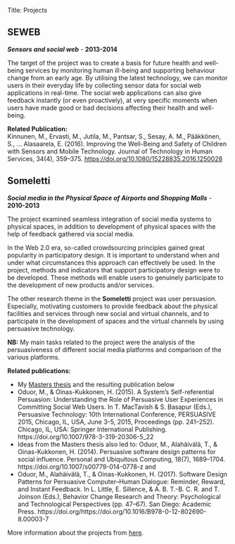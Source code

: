 Title: Projects


## SEWEB

***Sensors and social web*** - **2013-2014**

The target of the project was to create a basis for future health and well-being services by monitoring human ill-being and supporting behaviour change from an early age. By utilising the latest technology, we can monitor users in their everyday life by collecting sensor data for social web applications in real-time. The social web applications can also give feedback instantly (or even proactively), at very specific moments when users have made good or bad decisions affecting their health and well-being. 

**Related Publication:**   
Kinnunen, M., Ervasti, M., Jutila, M., Pantsar, S., Sesay, A. M., Pääkkönen, S., … Alasaarela, E. (2016). Improving the Well-Being and Safety of Children with Sensors and Mobile Technology. Journal of Technology in Human Services, 34(4), 359–375. https://doi.org/10.1080/15228835.2016.1250028

## Someletti
***Social media in the Physical Space of Airports and Shopping Malls*** - **2010-2013**


The project examined seamless integration of social media systems to physical spaces, in addition to development of physical spaces with the help of feedback gathered via social media.

In the Web 2.0 era, so-called crowdsourcing principles gained great popularity in participatory design. It is important to understand when and under what circumstances this approach can effectively be used. In the project, methods and indicators that support participatory design were to be developed. These methods will enable users to genuinely participate to the development of new products and/or services.

The other research theme in the **Someletti** project was user persuasion. Especially, motivating customers to provide feedback about the physical facilities and services through new social and virtual channels, and to participate in the development of spaces and the virtual channels by using persuasive technology.

**NB:** My main tasks related to the project were the analysis of the persuasiveness of different social media platforms and comparison of the various platforms.

**Related publications:**
<ul>
	<li>My <a href= "http://jultika.oulu.fi/Record/nbnfioulu-201304241198" target="_blank">Masters thesis</a> and the resulting publication below</li>
	<li>Oduor, M., & Oinas-Kukkonen, H. (2015). A System’s Self-referential Persuasion: Understanding the Role of Persuasive User Experiences in Committing Social Web Users. In T. MacTavish & S. Basapur (Eds.), Persuasive Technology: 10th International Conference, PERSUASIVE 2015, Chicago, IL, USA, June 3-5, 2015, Proceedings (pp. 241–252). Chicago, IL, USA: Springer International Publishing. https://doi.org/10.1007/978-3-319-20306-5_22</li>
	<li>Ideas from the Masters thesis also led to: Oduor, M., Alahäivälä, T., & Oinas-Kukkonen, H. (2014). Persuasive software design patterns for social influence. Personal and Ubiquitous Computing, 18(7), 1689–1704.    https://doi.org/10.1007/s00779-014-0778-z and</li>  	<li>Oduor, M., Alahäivälä, T., & Oinas-Kukkonen, H. (2017). Software Design Patterns for Persuasive Computer–Human Dialogue: Reminder, Reward, and Instant Feedback. In L. Little, E. Sillence, & A. B. T.-B. C. R. and T. Joinson (Eds.), Behavior Change Research and Theory: Psychological and Technological Perspectives (pp. 47–67). San Diego: Academic Press. https://doi.org/https://doi.org/10.1016/B978-0-12-802690-8.00003-7</li>
</ul>

More information about the projects from <a href= "https://www.oulu.fi/oasis/node/58294" target="_blank">here</a>.</li>
   
